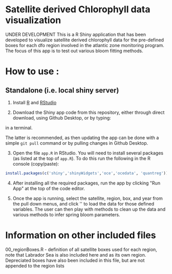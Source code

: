# Satellite derived Chlorophyll data visualization
UNDER DEVELOPMENT
This is a R Shiny application that has been developed to visualize
satellite derived chlorophyll data for the pre-defined boxes
for each dfo region involved in the atlantic zone monitoring program.
The focus of this app is to test out various bloom fitting
methods.

# How to use :

## Standalone (i.e. local shiny server)

1. Install [R](www.r-project.org) and [RStudio](www.rstudio.com)

2. Download the Shiny app code from this repository, either through direct download, using Github Desktop, or by typing:

in a terminal.

The latter is recommended, as then updating the app can be done
with a simple `git pull` command or by pulling changes in Github 
Desktop.

3. Open the file `app.R` in RStudio. You will need to install 
several packages (as listed at the top of `app.R`). To do this
run the following in the R console (copy/paste):
```r
install.packages(c('shiny','shinyWidgets','oce','ocedata', 'quantreg'))
```

4. After installing all the required packages, run the app by 
clicking "Run App" at the top of the code editor.

5. Once the app is running, select the satellite, region,
box, and year from the pull down menus, and click '' to load
the data for those defined variables. The user can then play
with methods to clean up the data and various methods to infer
spring bloom parameters.


# Information on other included files

00_regionBoxes.R - definition of all satellite boxes used for each
	region, note that Labrador Sea is also included here and
	as its own region. Depreciated boxes have also been included
	in this file, but are not appended to the region lists

